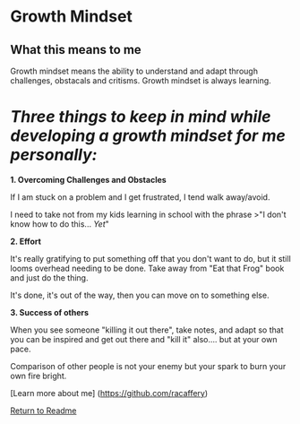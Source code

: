 # Growth Mindset

## What this means to me

Growth mindset means the ability to understand and adapt through challenges, obstacals and critisms. Growth mindset is always learning.

# ***Three things to keep in mind while developing a growth mindset for me personally:***

**1. Overcoming Challenges and Obstacles**

If I am stuck on a problem and I get frustrated, I tend walk away/avoid. 

I need to take not from my kids learning in school with the phrase >"I don't know how to do this... *Yet*"

**2. Effort**

It's really gratifying to put something off that you don't want to do, but it still looms overhead needing to be done. Take away from "Eat that Frog" book and just do the thing. 

It's done, it's out of the way, then you can move on to something else. 

**3. Success of others**

When you see someone "killing it out there", take notes, and adapt so that you can be inspired and get out there and "kill it" also.... but at your own pace. 

Comparison of other people is not your enemy but your spark to burn your own fire bright. 

[Learn more about me] (https://github.com/racaffery)


[Return to Readme](/README.md)
